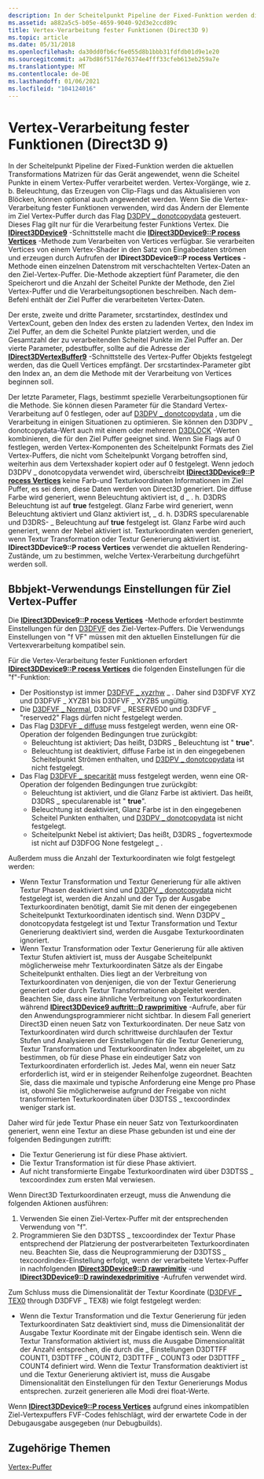 ```yaml
---
description: In der Scheitelpunkt Pipeline der Fixed-Funktion werden die aktuellen Transformations Matrizen für das Gerät angewendet, wenn die Scheitel Punkte in einem Vertex-Puffer verarbeitet werden.
ms.assetid: a882a5c5-b05e-4659-9040-92d3e2ccd89c
title: Vertex-Verarbeitung fester Funktionen (Direct3D 9)
ms.topic: article
ms.date: 05/31/2018
ms.openlocfilehash: da30dd0fb6cf6e055d8b1bbb31fdfdb01d9e1e20
ms.sourcegitcommit: a47bd86f517de76374e4fff33cfeb613eb259a7e
ms.translationtype: MT
ms.contentlocale: de-DE
ms.lasthandoff: 01/06/2021
ms.locfileid: "104124016"
---
```

# <a name="fixed-function-vertex-processing-direct3d-9"></a>Vertex-Verarbeitung fester Funktionen (Direct3D 9)

In der Scheitelpunkt Pipeline der Fixed-Funktion werden die aktuellen Transformations Matrizen für das Gerät angewendet, wenn die Scheitel Punkte in einem Vertex-Puffer verarbeitet werden. Vertex-Vorgänge, wie z. b. Beleuchtung, das Erzeugen von Clip-Flags und das Aktualisieren von Blöcken, können optional auch angewendet werden. Wenn Sie die Vertex-Verarbeitung fester Funktionen verwenden, wird das Ändern der Elemente im Ziel Vertex-Puffer durch das Flag [D3DPV \_ donotcopydata](other-direct3d-constants.md) gesteuert. Dieses Flag gilt nur für die Verarbeitung fester Funktions Vertex. Die [**IDirect3DDevice9**](/windows/desktop/api) -Schnittstelle macht die [**IDirect3DDevice9::P rocess Vertices**](/windows/win32/api/d3d9helper/nf-d3d9helper-idirect3ddevice9-processvertices) -Methode zum Verarbeiten von Vertices verfügbar. Sie verarbeiten Vertices von einem Vertex-Shader in den Satz von Eingabedaten strömen und erzeugen durch Aufrufen der **IDirect3DDevice9::P rocess Vertices** -Methode einen einzelnen Datenstrom mit verschachtelten Vertex-Daten an den Ziel-Vertex-Puffer. Die-Methode akzeptiert fünf Parameter, die den Speicherort und die Anzahl der Scheitel Punkte der Methode, den Ziel Vertex-Puffer und die Verarbeitungsoptionen beschreiben. Nach dem-Befehl enthält der Ziel Puffer die verarbeiteten Vertex-Daten.

Der erste, zweite und dritte Parameter, srcstartindex, destIndex und VertexCount, geben den Index des ersten zu ladenden Vertex, den Index im Ziel Puffer, an dem die Scheitel Punkte platziert werden, und die Gesamtzahl der zu verarbeitenden Scheitel Punkte im Ziel Puffer an. Der vierte Parameter, pdestbuffer, sollte auf die Adresse der [**IDirect3DVertexBuffer9**](/windows/win32/api/d3d9helper/nn-d3d9helper-idirect3dvertexbuffer9) -Schnittstelle des Vertex-Puffer Objekts festgelegt werden, das die Quell Vertices empfängt. Der srcstartindex-Parameter gibt den Index an, an dem die Methode mit der Verarbeitung von Vertices beginnen soll.

Der letzte Parameter, Flags, bestimmt spezielle Verarbeitungsoptionen für die Methode. Sie können diesen Parameter für die Standard Vertex-Verarbeitung auf 0 festlegen, oder auf [D3DPV \_ donotcopydata](other-direct3d-constants.md) , um die Verarbeitung in einigen Situationen zu optimieren. Sie können den D3DPV \_ donotcopydata-Wert auch mit einem oder mehreren [D3DLOCK](d3dlock.md) -Werten kombinieren, die für den Ziel Puffer geeignet sind. Wenn Sie Flags auf 0 festlegen, werden Vertex-Komponenten des Scheitelpunkt Formats des Ziel Vertex-Puffers, die nicht vom Scheitelpunkt Vorgang betroffen sind, weiterhin aus dem Vertexshader kopiert oder auf 0 festgelegt. Wenn jedoch D3DPV \_ donotcopydata verwendet wird, überschreibt [**IDirect3DDevice9::P rocess Vertices**](/windows/win32/api/d3d9helper/nf-d3d9helper-idirect3ddevice9-processvertices) keine Farb-und Texturkoordinaten Informationen im Ziel Puffer, es sei denn, diese Daten werden von Direct3D generiert. Die diffuse Farbe wird generiert, wenn Beleuchtung aktiviert ist, d \_ . h. D3DRS Beleuchtung ist auf **true** festgelegt. Glanz Farbe wird generiert, wenn Beleuchtung aktiviert und Glanz aktiviert ist, \_ d. h. D3DRS specularenable und D3DRS- \_ Beleuchtung auf **true** festgelegt ist. Glanz Farbe wird auch generiert, wenn der Nebel aktiviert ist. Texturkoordinaten werden generiert, wenn Textur Transformation oder Textur Generierung aktiviert ist. **IDirect3DDevice9::P rocess Vertices** verwendet die aktuellen Rendering-Zustände, um zu bestimmen, welche Vertex-Verarbeitung durchgeführt werden soll.

## <a name="fvf-usage-settings-for-destination-vertex-buffers"></a>Bbbjekt-Verwendungs Einstellungen für Ziel Vertex-Puffer

Die [**IDirect3DDevice9::P rocess Vertices**](/windows/win32/api/d3d9helper/nf-d3d9helper-idirect3ddevice9-processvertices) -Methode erfordert bestimmte Einstellungen für den [D3DFVF](d3dfvf.md) des Ziel-Vertex-Puffers. Die Verwendungs Einstellungen von "f VF" müssen mit den aktuellen Einstellungen für die Vertexverarbeitung kompatibel sein.

Für die Vertex-Verarbeitung fester Funktionen erfordert [**IDirect3DDevice9::P rocess Vertices**](/windows/win32/api/d3d9helper/nf-d3d9helper-idirect3ddevice9-processvertices) die folgenden Einstellungen für die "f"-Funktion:

-   Der Positionstyp ist immer [D3DFVF \_ xyzrhw](d3dfvf.md) \_ . Daher sind D3DFVF XYZ und D3DFVF \_ XYZB1 bis D3DFVF \_ XYZB5 ungültig.
-   Die [D3DFVF \_ Normal](d3dfvf.md), D3DFVF \_ RESERVED0 und D3DFVF \_ "reserved2" Flags dürfen nicht festgelegt werden.
-   Das Flag [D3DFVF \_ diffuse](d3dfvf.md) muss festgelegt werden, wenn eine OR-Operation der folgenden Bedingungen true zurückgibt:
    -   Beleuchtung ist aktiviert; Das heißt, D3DRS \_ Beleuchtung ist " **true**".
    -   Beleuchtung ist deaktiviert, diffuse Farbe ist in den eingegebenen Scheitelpunkt Strömen enthalten, und [D3DPV \_ donotcopydata](other-direct3d-constants.md) ist nicht festgelegt.
-   Das Flag [D3DFVF \_ specarität](d3dfvf.md) muss festgelegt werden, wenn eine OR-Operation der folgenden Bedingungen true zurückgibt:
    -   Beleuchtung ist aktiviert, und die Glanz Farbe ist aktiviert. Das heißt, D3DRS \_ specularenable ist " **true**".
    -   Beleuchtung ist deaktiviert, Glanz Farbe ist in den eingegebenen Scheitel Punkten enthalten, und [D3DPV \_ donotcopydata](other-direct3d-constants.md) ist nicht festgelegt.
    -   Scheitelpunkt Nebel ist aktiviert; Das heißt, D3DRS \_ fogvertexmode ist nicht auf D3DFOG None festgelegt \_ .

Außerdem muss die Anzahl der Texturkoordinaten wie folgt festgelegt werden:

-   Wenn Textur Transformation und Textur Generierung für alle aktiven Textur Phasen deaktiviert sind und [D3DPV \_ donotcopydata](other-direct3d-constants.md) nicht festgelegt ist, werden die Anzahl und der Typ der Ausgabe Texturkoordinaten benötigt, damit Sie mit denen der eingegebenen Scheitelpunkt Texturkoordinaten identisch sind. Wenn D3DPV \_ donotcopydata festgelegt ist und Textur Transformation und Textur Generierung deaktiviert sind, werden die Ausgabe Texturkoordinaten ignoriert.
-   Wenn Textur Transformation oder Textur Generierung für alle aktiven Textur Stufen aktiviert ist, muss der Ausgabe Scheitelpunkt möglicherweise mehr Texturkoordinaten Sätze als der Eingabe Scheitelpunkt enthalten. Dies liegt an der Verbreitung von Texturkoordinaten von denjenigen, die von der Textur Generierung generiert oder durch Textur Transformationen abgeleitet werden. Beachten Sie, dass eine ähnliche Verbreitung von Texturkoordinaten während [**IDirect3DDevice9 auftritt::D rawprimitive**](/windows/win32/api/d3d9helper/nf-d3d9helper-idirect3ddevice9-drawprimitive) -Aufrufe, aber für den Anwendungsprogrammierer nicht sichtbar. In diesem Fall generiert Direct3D einen neuen Satz von Texturkoordinaten. Der neue Satz von Texturkoordinaten wird durch schrittweise durchlaufen der Textur Stufen und Analysieren der Einstellungen für die Textur Generierung, Textur Transformation und Texturkoordinaten Index abgeleitet, um zu bestimmen, ob für diese Phase ein eindeutiger Satz von Texturkoordinaten erforderlich ist. Jedes Mal, wenn ein neuer Satz erforderlich ist, wird er in steigender Reihenfolge zugeordnet. Beachten Sie, dass die maximale und typische Anforderung eine Menge pro Phase ist, obwohl Sie möglicherweise aufgrund der Freigabe von nicht transformierten Texturkoordinaten über D3DTSS \_ texcoordindex weniger stark ist.

Daher wird für jede Textur Phase ein neuer Satz von Texturkoordinaten generiert, wenn eine Textur an diese Phase gebunden ist und eine der folgenden Bedingungen zutrifft:

-   Die Textur Generierung ist für diese Phase aktiviert.
-   Die Textur Transformation ist für diese Phase aktiviert.
-   Auf nicht transformierte Eingabe Texturkoordinaten wird über D3DTSS \_ texcoordindex zum ersten Mal verwiesen.

Wenn Direct3D Texturkoordinaten erzeugt, muss die Anwendung die folgenden Aktionen ausführen:

1.  Verwenden Sie einen Ziel-Vertex-Puffer mit der entsprechenden Verwendung von "f".
2.  Programmieren Sie den D3DTSS \_ texcoordindex der Textur Phase entsprechend der Platzierung der postverarbeiteten Texturkoordinaten neu. Beachten Sie, dass die Neuprogrammierung der D3DTSS \_ texcoordindex-Einstellung erfolgt, wenn der verarbeitete Vertex-Puffer in nachfolgenden [**IDirect3DDevice9::D rawprimitiv**](/windows/win32/api/d3d9helper/nf-d3d9helper-idirect3ddevice9-drawprimitive) -und [**IDirect3DDevice9::D rawindexedprimitive**](/windows/win32/api/d3d9helper/nf-d3d9helper-idirect3ddevice9-drawindexedprimitive) -Aufrufen verwendet wird.

Zum Schluss muss die Dimensionalität der Textur Koordinate ([D3DFVF \_ TEX0](d3dfvf.md) through D3DFVF \_ TEX8) wie folgt festgelegt werden:

-   Wenn die Textur Transformation und die Textur Generierung für jeden Texturkoordinaten Satz deaktiviert sind, muss die Dimensionalität der Ausgabe Textur Koordinate mit der Eingabe identisch sein. Wenn die Textur Transformation aktiviert ist, muss die Ausgabe Dimensionalität der Anzahl entsprechen, die durch die \_ Einstellungen D3DTTFF COUNT1, D3DTTFF \_ COUNT2, D3DTTFF \_ COUNT3 oder D3DTTFF \_ COUNT4 definiert wird. Wenn die Textur Transformation deaktiviert ist und die Textur Generierung aktiviert ist, muss die Ausgabe Dimensionalität den Einstellungen für den Textur Generierungs Modus entsprechen. zurzeit generieren alle Modi drei float-Werte.

Wenn [**IDirect3DDevice9::P rocess Vertices**](/windows/win32/api/d3d9helper/nf-d3d9helper-idirect3ddevice9-processvertices) aufgrund eines inkompatiblen Ziel-Vertexpuffers FVF-Codes fehlschlägt, wird der erwartete Code in der Debugausgabe ausgegeben (nur Debugbuilds).

## <a name="related-topics"></a>Zugehörige Themen

<dl> <dt>

[Vertex-Puffer](vertex-buffers.md)
</dt> </dl>

 

 
